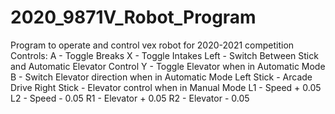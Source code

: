 # 2020_9871V_Robot_Program
Program to operate and control vex robot for 2020-2021 competition
Controls:
A - Toggle Breaks
X - Toggle Intakes
Left - Switch Between Stick and Automatic Elevator Control
Y - Toggle Elevator when in Automatic Mode
B - Switch Elevator direction when in Automatic Mode
Left Stick - Arcade Drive
Right Stick - Elevator control when in Manual Mode
L1 - Speed + 0.05
L2 - Speed - 0.05
R1 - Elevator + 0.05
R2 - Elevator - 0.05
